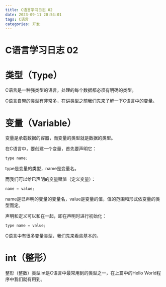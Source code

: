 ```yaml
---
title: C语言学习日志 02
date: 2023-09-11 20:54:01
tags: C语言
categories: 开发
---
```


# C语言学习日志 02

# 类型（Type）

C语言是一种强类型的语言，处理的每个数据都必须有明确的类型。

C语言自带的类型有非常多，在讲类型之前我们先来了解一下C语言中的变量。

# 变量（Variable）

变量是承载数据的容器，而变量的类型就是数据的类型。

在C语言中，要创建一个变量，首先要声明它：

```c
type name;
```

type是变量的类型，name是变量名。

而我们可以给已声明的变量赋值（定义变量）：

```c
name = value;
```

name是已声明的变量的变量名，value是变量的值，值的范围和形式依变量的类型而定。

声明和定义可以和在一起，即在声明时进行初始化：

```c
type name = value;
```

C语言中有很多变量类型，我们先来看些基本的。

# int（整形）

整形（整数）类型int是C语言中最常用到的类型之一，在上篇中的Hello World程序中我们就有用到。

